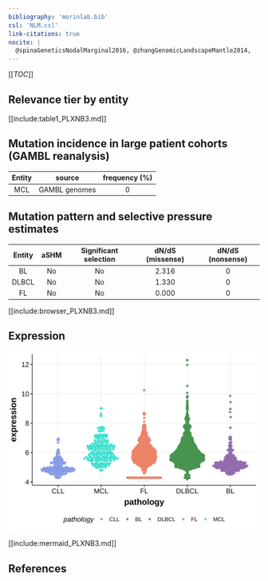 ```yaml
---
bibliography: 'morinlab.bib'
csl: 'NLM.csl'
link-citations: true
nocite: |
  @spinaGeneticsNodalMarginal2016, @zhangGenomicLandscapeMantle2014, 
---
```

[[_TOC_]]


## Relevance tier by entity

[[include:table1_PLXNB3.md]]

## Mutation incidence in large patient cohorts (GAMBL reanalysis)

|Entity|source       |frequency (%)|
|:------:|:-------------:|:-------------:|
|MCL   |GAMBL genomes|0            |

## Mutation pattern and selective pressure estimates

|Entity|aSHM|Significant selection|dN/dS (missense)|dN/dS (nonsense)|
|:------:|:----:|:---------------------:|:----------------:|:----------------:|
|BL    |No  |No                   |2.316           |0               |
|DLBCL |No  |No                   |1.330           |0               |
|FL    |No  |No                   |0.000           |0               |



[[include:browser_PLXNB3.md]]

## Expression
![](images/gene_expression/PLXNB3_by_pathology.svg)
<!-- ORIGIN: zhangGenomicLandscapeMantle2014 -->
<!-- MCL: zhangGenomicLandscapeMantle2014 -->
<!-- MZL: spinaGeneticsNodalMarginal2016b -->

[[include:mermaid_PLXNB3.md]]

## References

